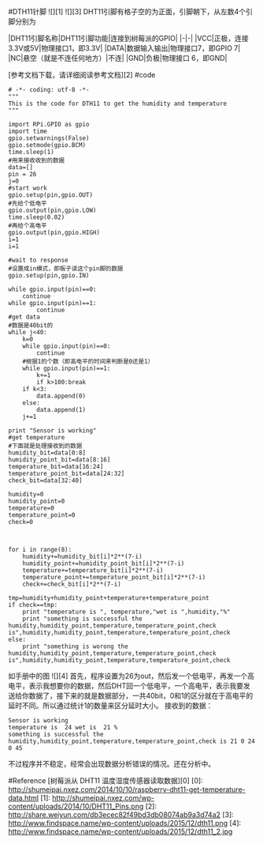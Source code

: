 #DTH11针脚
![][1]
![][3]
DHT11引脚有格子空的为正面，引脚朝下，从左数4个引脚分别为

|DHT11引脚名称|DHT11引脚功能|连接到树莓派的GPIO|
|-|-|
|VCC|正极，连接3.3V或5V|物理接口1，即3.3V|
|DATA|数据输入输出|物理接口7，即GPIO 7|
|NC|悬空（就是不连任何地方）|不连|
|GND|负极|物理接口 6，即GND|

[参考文档下载，请详细阅读参考文档][2]
#code
```
# -*- coding: utf-8 -*-
"""
This is the code for DTH11 to get the humidity and temperature
"""

import RPi.GPIO as gpio
import time
gpio.setwarnings(False)
gpio.setmode(gpio.BCM)
time.sleep(1)
#用来接收收到的数据
data=[]
pin = 26
j=0
#start work
gpio.setup(pin,gpio.OUT)
#先给个低电平
gpio.output(pin,gpio.LOW)
time.sleep(0.02)
#再给个高电平
gpio.output(pin,gpio.HIGH)
i=1
i=1

#wait to response
#设置成in模式，即板子读这个pin脚的数据
gpio.setup(pin,gpio.IN)

while gpio.input(pin)==0:
    continue
while gpio.input(pin)==1:
        continue
#get data
#数据是40bit的
while j<40:
    k=0
    while gpio.input(pin)==0:
        continue
    #根据1的个数（即高电平的时间来判断是0还是1）
    while gpio.input(pin)==1:
        k+=1
        if k>100:break
    if k<3:
        data.append(0)
    else:
        data.append(1)
    j+=1

print "Sensor is working"
#get temperature
#下面就是处理接收到的数据
humidity_bit=data[0:8]
humidity_point_bit=data[8:16]
temperature_bit=data[16:24]
temperature_point_bit=data[24:32]
check_bit=data[32:40]

humidity=0
humidity_point=0
temperature=0
temperature_point=0
check=0



for i in range(8):
    humidity+=humidity_bit[i]*2**(7-i)
    humidity_point+=humidity_point_bit[i]*2**(7-i)
    temperature+=temperature_bit[i]*2**(7-i)
    temperature_point+=temperature_point_bit[i]*2**(7-i)
    check+=check_bit[i]*2**(7-i)

tmp=humidity+humidity_point+temperature+temperature_point
if check==tmp:
    print "temperature is ", temperature,"wet is ",humidity,"%"
    print "something is successful the humidity,humidity_point,temperature,temperature_point,check is",humidity,humidity_point,temperature,temperature_point,check
else:
    print "something is worong the humidity,humidity_point,temperature,temperature_point,check is",humidity,humidity_point,temperature,temperature_point,check

```
如手册中的图
![][4]
首先，程序设置为26为out，然后发一个低电平，再发一个高电平，表示我想要你的数据，然后DHT回一个低电平，一个高电平，表示我要发送给你数据了，接下来的就是数据部分，一共40bit，0和1的区分就在于高电平的延时不同。所以通过统计1的数量来区分延时大小。
接收到的数据：
```
Sensor is working
temperature is  24 wet is  21 %
something is successful the humidity,humidity_point,temperature,temperature_point,check is 21 0 24 0 45
```
不过程序并不稳定，经常会出现数据分析错误的情况。还在分析中。

#Reference
[树莓派从 DHT11 温度湿度传感器读取数据][0]
[0]: http://shumeipai.nxez.com/2014/10/10/raspberry-dht11-get-temperature-data.html
[1]: http://shumeipai.nxez.com/wp-content/uploads/2014/10/DHT11_Pins.png
[2]: http://share.weiyun.com/db3ecec82f49bd3db08074ab9a3d74a2
[3]: http://www.findspace.name/wp-content/uploads/2015/12/dth11.png
[4]: http://www.findspace.name/wp-content/uploads/2015/12/dth11_2.jpg